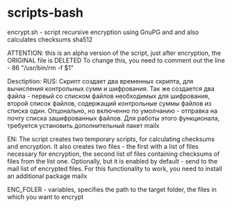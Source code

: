 # scripts-bash
encrypt.sh - script recursive encryption using GnuPG and and also calculates checksums sha512

ATTENTION: this is an alpha version of the script, just after encryption, the ORIGINAL file is DELETED
To change this, you need to comment out the line - 86 "/usr/bin/rm -f $1"

Desctiption:
RUS: Скрипт создает два временных скрипта, для вычисления контрольных сумм и шифрования. Так же создается два файла - первый со списком файлов необходимых для шифрования, второй список файлов, содержащий контрольные суммы файлов из списка один. Опцонально, но включенно по умолчанию - отправка на почту списка зашифрованных файлов. Для работы этого функционала, требуется установить дополнительный пакет mailx

EN: The script creates two temporary scripts, for calculating checksums and encryption. It also creates two files - the first with a list of files necessary for encryption, the second list of files containing checksums of files from the list one. Optionally, but it is enabled by default - send to the mail list of encrypted files. For this functionality to work, you need to install an additional package mailx


ENC_FOLER - variables, specifies the path to the target folder, the files in which you want to encrypt


